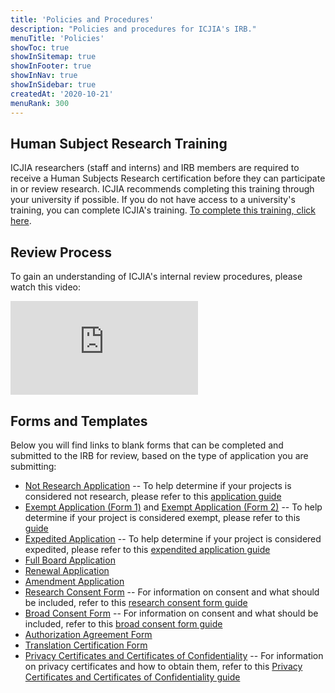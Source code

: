 ```yaml
---
title: 'Policies and Procedures'
description: "Policies and procedures for ICJIA's IRB."
menuTitle: 'Policies'
showToc: true
showInSitemap: true
showInFooter: true
showInNav: true
showInSidebar: true
createdAt: '2020-10-21'
menuRank: 300
---
```


## Human Subject Research Training

ICJIA researchers (staff and interns) and IRB members are required to receive a Human Subjects Research certification before they can participate in or review research. ICJIA recommends completing this training through your university if possible. If you do not have access to a university's training, you can complete ICJIA's training. [To complete this training, click here](HSRTrainingCourse.pdf).

## Review Process

To gain an understanding of ICJIA's internal review procedures, please watch this video:

<div class="text-center mt-5 mb-5 embed" >
   <div class="videoWrapper" style="width: 100%; ">
           <iframe title="Review Process video on YouTube" src="https://www.youtube.com/embed/fDon2ksEpp8" allow="accelerometer; autoplay; encrypted-media; gyroscope; picture-in-picture" allowfullscreen style="border: 0px !important">
           </iframe>
   </div>
</div>

## Forms and Templates

Below you will find links to blank forms that can be completed and submitted to the IRB for review, based on the type of application you are submitting:

- [Not Research Application](NotResearchTemplate.pdf)
  -- To help determine if your projects is considered not research, please refer to this [application guide](NotResearchGuide.pdf)
- [Exempt Application (Form 1)](InitialApplicationTemplate.pdf) and [Exempt Application (Form 2)](ExemptTemplate.pdf)
  -- To help determine if your project is considered exempt, please refer to this [guide](HSRDecisionCharts.pdf)
- [Expedited Application](InitialApplicationTemplate.pdf)
  -- To help determine if your project is considered expedited, please refer to this [expendited application guide](ExpeditedReviewCategories.pdf)
- [Full Board Application](InitialApplicationTemplate.pdf)
- [Renewal Application](RenewalTemplate.pdf)
- [Amendment Application](AmendmentTemplate.pdf)
- [Research Consent Form](ConsentTemplate.doc)
  -- For information on consent and what should be included, refer to this [research consent form guide](ConsentGuidance.pdf)
- [Broad Consent Form](BroadConsentTemplate.doc)
  -- For information on consent and what should be included, refer to this [broad consent form guide](ConsentGuidance.pdf)
- [Authorization Agreement Form](AuthorizationAgreementTemplate.docx)
- [Translation Certification Form](TranslationCertification.pdf)
- [Privacy Certificates and Certificates of Confidentiality](PrivacyCertificateTemplate.doc)
  -- For information on privacy certificates and how to obtain them, refer to this [Privacy Certificates and Certificates of Confidentiality guide](PrivacyCertificateSteps.pdf)
